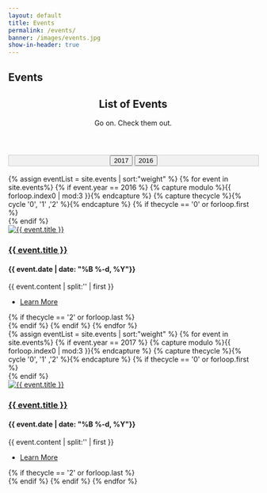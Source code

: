 ```yaml
---
layout: default
title: Events
permalink: /events/
banner: /images/events.jpg
show-in-header: true
---
```


<head>
	<style>
    div.tab {
    float : center;
    align-content: :center;
    width: 100%;
    overflow: hidden;
    border: 1px solid #ccc;
    background-color: #f1f1f1;
}

/* Style the buttons inside the tab */
div.tab button {
    background-color: inherit;
    float: center;
    border: none;
    outline: none;
    cursor: pointer;
    padding: 14px 14%;	
    transition: 0.3s;
    font-size: 25px;
}

/* Change background color of buttons on hover */
div.tab button:hover {
    background-color: #ddd;
}

/* Create an active/current tablink class */
div.tab button.active {
    background-color: #ccc;
}


    .tabcontent {

    display: none;
    padding: 6px 12px;
    border: 1px solid #ccc;
    border-top: none;
}

</style>
</head>


<!-- Banner -->
<section id="banner" style="background-image:url({{ page.banner | prepend: site.baseurl }})">
    <div class="inner">
        <h2>Events</h2>
    </div>
</section>


<!-- Two -->
<section id="two" class="wrapper style1">
	<header class="major">
		<h2>List of Events</h2>
		<p>Go on. Check them out.</p>
	</header>

<div class="tab" style="text-align : center">
  <button class="tablinks" onclick="openType(event, '2017')" id="defaultOpen">2017</button>
  <button class="tablinks" onclick="openType(event, '2016')">2016</button>
</div>
<br/>

<div id="2016" class="tabcontent">
	<div class="container">
		{% assign eventList = site.events | sort:"weight"  %}
            {% for event in site.events%}
	            {% if event.year == 2016 %}
		            {% capture modulo %}{{ forloop.index0 | mod:3 }}{% endcapture %}
		            {% capture thecycle %}{% cycle '0', '1' ,'2' %}{% endcapture %}
		            <!-- Creating a new row after every three elements -->
		            {% if thecycle == '0' or forloop.first %}
		            	<div class="row">
		            {% endif %}
						<div class="4u">
							<section class="special">
								<a href="{{ event.url | prepend: site.baseurl }}" class="image fit">
									<img src="{{ event.image | prepend: site.baseurl }}" alt="{{ event.title }}"/>
								</a>
		                        <a href="{{ event.url | prepend: site.baseurl }}" class="image fit">
		                        	<h3>{{ event.title }}</h3>
		                        </a>
								<h4>{{ event.date | date: "%B %-d, %Y"}}</h4>
								<p>{{ event.content | split:'<!--break-->' | first }}</p>
								<ul class="actions">
									<li><a href="{{ event.url | prepend: site.baseurl}}" class="button alt">Learn More</a></li>
								</ul>
							</section>
						</div>
					{% if thecycle == '2' or forloop.last %}
		    			</div>
					{% endif %}
				{% endif %}
            {% endfor %}
		<div style="text-align: center;">
		<!-- <a href="#" class="button big special">View All Events</a> -->
		</div>
	</div>
</div>

<div id="2017" class="tabcontent">
	<div class="container">
		{% assign eventList = site.events | sort:"weight"  %}
            {% for event in site.events%}
	            {% if event.year == 2017 %}
		            {% capture modulo %}{{ forloop.index0 | mod:3 }}{% endcapture %}
		            {% capture thecycle %}{% cycle '0', '1' ,'2' %}{% endcapture %}
		            <!-- Creating a new row after every three elements -->
		            {% if thecycle == '0' or forloop.first %}
		            	<div class="row">
		            {% endif %}
						<div class="4u">
							<section class="special">
								<a href="{{ event.url | prepend: site.baseurl }}" class="image fit">
		                            <img src="{{ event.image | prepend: site.baseurl }}" alt="{{ event.title }}" />
		                        </a>
		                        <a href="{{ event.url | prepend: site.baseurl }}" class="image fit">
									<h3>{{ event.title }}</h3>
								</a>
								<h4>{{ event.date | date: "%B %-d, %Y"}}</h4>
								<p>{{ event.content | split:'<!--break-->' | first }}</p>
								<ul class="actions">
									<li><a href="{{ event.url | prepend: site.baseurl}}" class="button alt">Learn More</a></li>
								</ul>
							</section>
						</div>
					{% if thecycle == '2' or forloop.last %}
		    			</div>
					{% endif %}
				{% endif %}
            {% endfor %}
		<div style="text-align: center;">
		<!-- <a href="#" class="button big special">View All Events</a> -->
		</div>
	</div>
</div>
</section>



<script>
function openType(event, cityName) {
    var i, tabcontent, tablinks;
    tabcontent = document.getElementsByClassName("tabcontent");
    for (i = 0; i < tabcontent.length; i++) {
        tabcontent[i].style.display = "none";
    }
    tablinks = document.getElementsByClassName("tablinks");
    for (i = 0; i < tablinks.length; i++) {
        tablinks[i].className = tablinks[i].className.replace(" active", "");
    }
    document.getElementById(cityName).style.display = "block";
    event.currentTarget.className += " active";
}

document.getElementById("defaultOpen").click();

</script>			



